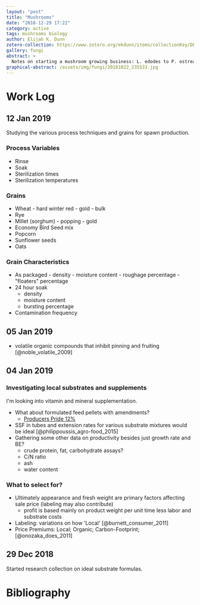 ```yaml
---
layout: "post"
title: "Mushrooms"
date: "2018-12-29 17:22"
category: active
tags: mushrooms biology
author: Elijah K. Dunn
zotero-collection: https://www.zotero.org/ekdunn/items/collectionKey/DLI8YQMP
gallery: fungi
abstract: >
  Notes on starting a mushroom growing business: L. edodes to P. ostreatus.
graphical-abstract: /assets/img/fungi/20181022_235533.jpg
---
```


# Work Log

## 12 Jan 2019
Studying the various process techniques and grains for spawn production.

### Process Variables
- Rinse
- Soak
- Sterilization times
- Sterilization temperatures

### Grains
- Wheat
      - hard winter red
      - gold
      - bulk
- Rye
- Millet (sorghum)
      - popping
      - gold
- Economy Bird Seed mix
- Popcorn
- Sunflower seeds
- Oats

### Grain Characteristics
- As packaged
      - density
      - moisture content
      - roughage percentage
      - "floaters" percentage
- 24 hour soak
    - density
    - moisture content
    - bursting percentage
- Contamination frequency

## 05 Jan 2019
- volatile organic compounds that inhibit pinning and fruiting [@noble_volatile_2009]

## 04 Jan 2019

### Investigating local substrates and supplements
I'm looking into vitamin and mineral supplementation.
- What about formulated feed pellets with amendments?
    - [Producers Pride 12%](https://www.tractorsupply.com/tsc/product/producers-pride-12-horse-pellet-50-lb?cm_vc=-10005)
- SSF in tubes and extension rates for various substrate mixtures would be ideal [@philippoussis_agro-food_2015]
- Gathering some other data on productivity besides just growth rate and BE?
    - crude protein, fat, carbohydrate assays?
    - C/N ratio
    - ash
    - water content

### What to select for?
- Ultimately appearance and fresh weight are primary factors affecting sale price (labeling may also contribute)
    - profit is based mainly on product weight per unit time less labor and substrate costs
- Labeling: variations on how 'Local' [@burnett_consumer_2011]
- Price Premiums: Local; Organic; Carbon-Footprint; [@onozaka_does_2011]


## 29 Dec 2018
Started research collection on ideal substrate formulas.

# Bibliography

<!--notes-->

<!--links-->
